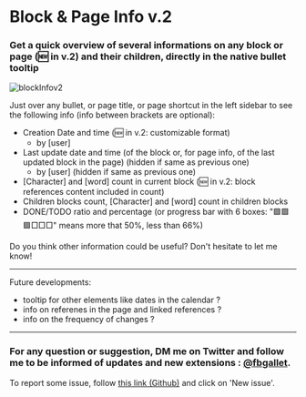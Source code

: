 # Block & Page Info v.2

### Get a quick overview of several informations on any block or page (🆕 in v.2) and their children, directly in the native bullet tooltip

![blockInfov2](https://user-images.githubusercontent.com/74436347/213473172-2110b65b-09da-4891-84cc-862da3f25473.gif)

Just over any bullet, or page title, or page shortcut in the left sidebar to see the following info (info between brackets are optional):

- Creation Date and time (🆕 in v.2: customizable format)
  - by [user]
- Last update date and time (of the block or, for page info, of the last updated block in the page) (hidden if same as previous one)
  - by [user] (hidden if same as previous one)
- [Character] and [word] count in current block (🆕 in v.2: block references content included in count)
- Children blocks count, [Character] and [word] count in children blocks
- DONE/TODO ratio and percentage (or progress bar with 6 boxes: "🟩🟩🟩□□□" means more that 50%, less than 66%)

Do you think other information could be useful? Don't hesitate to let me know!

---

Future developments:

- tooltip for other elements like dates in the calendar ?
- info on referenes in the page and linked references ?
- info on the frequency of changes ? 

---

### For any question or suggestion, DM me on **Twitter** and follow me to be informed of updates and new extensions : [@fbgallet](https://twitter.com/fbgallet).
To report some issue, follow [this link (Github)](https://github.com/fbgallet/roam-extension-stats/issues) and click on 'New issue'. 
